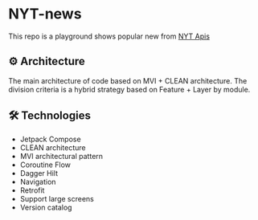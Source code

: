 # NYT-news
This repo is a playground shows popular new from [NYT Apis](https://developer.nytimes.com/)
## ⚙️ Architecture
The main architecture of code based on MVI + CLEAN architecture. The division criteria is a hybrid strategy based on Feature + Layer by module.

## 🛠 Technologies

- Jetpack Compose
- CLEAN architecture
- MVI architectural pattern
- Coroutine Flow
- Dagger Hilt
- Navigation
- Retrofit
- Support large screens
- Version catalog
